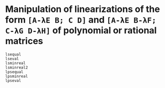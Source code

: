 # Manipulation of linearizations of the form `[A-λE B; C D]` and `[A-λE B-λF; C-λG D-λH]` of polynomial or rational matrices

```@docs
lsequal
lseval
lsminreal
lsminreal2
lpsequal
lpsminreal
lpseval
```
